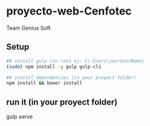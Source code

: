 # proyecto-web-Cenfotec
Team Genius Soft

## Setup

```sh
## install gulp (in root ej: C\:Users\yourUserName)
(sudo) npm install -g gulp gulp-cli

## install dependencies (in your proyect folder)
npm install && bower install
```

## run it (in your proyect folder)
gulp serve
```

